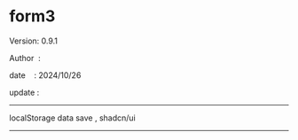 ﻿# form3

 Version: 0.9.1

 Author  :
 
 date    : 2024/10/26

 update :

***

localStorage  data save , shadcn/ui

***
